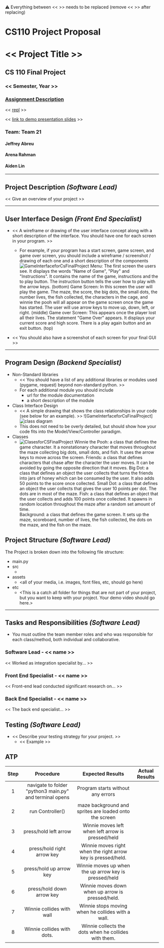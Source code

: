 :warning: Everything between << >> needs to be replaced (remove << >> after replacing)
# CS110 Project Proposal
# << Project Title >>
## CS 110 Final Project
### << Semester, Year >>
### [Assignment Description](https://docs.google.com/document/d/1H4R6yLL7som1lglyXWZ04RvTp_RvRFCCBn6sqv-82ps/edit#)

<< [repl](#) >>

<< [link to demo presentation slides](#) >>

### Team: Team 21
#### Jeffrey Abreu
#### Arena Rahman
#### Aiden Lin

***

## Project Description *(Software Lead)*

<< Give an overview of your project >>

***    

## User Interface Design *(Front End Specialist)*

* << A wireframe or drawing of the user interface concept along with a short description of the interface. You should have one for each screen in your program. >>
    * For example, if your program has a start screen, game screen, and game over screen, you should include a wireframe / screenshot / drawing of each one and a short description of the components
      ![GameInterfaceforCsFinalProject](GameInterfaceforCsFinalProject_2.jpg)
  Menu: The first screen the users see. It displays the words "Name of Game", "Play" and "Instructions". It contains the name of the game, instructions and the to play button. The instruction button tells the user how to play with the arrow keys. (bottom)
Game Screen: In this screen the user will play the game. The maze, the score, the big dots, the small dots, the number lives, the fish collected, the characters in the cage, and winnie the pooh will all appear on the game screen once the game has started. The user will use arrow keys to move up, down, left, or right. (middle)
Game over Screen: This appears once the player lost all their lives. The statement "Game Over" appears. It displays your current score and high score. There is a play again button and an exit button. (top)

      
* << You should also have a screenshot of each screen for your final GUI >>

***        

## Program Design *(Backend Specialist)*

* Non-Standard libraries
    * << You should have a list of any additional libraries or modules used (pygame, request) beyond non-standard python. >>
    * For each additional module you should include
        * url for the module documentation
        * a short description of the module
* Class Interface Design
    * << A simple drawing that shows the class relationships in your code (see below for an example). >> ![GameInterfaceforCsFinalProject]
         ![class diagram](assets/class_diagram.jpg)
    * This does not need to be overly detailed, but should show how your code fits into the Model/View/Controller paradigm.
* Classes
    * ![ClasesforCSFinalProject](ClasesforCSFinalProject.jpg)
Winnie the Pooh: a class that defines the game character. It a nonstationary character that moves throughout the maze collecting big dots, small dots, and fish. It uses the arrow keys to move across the screen. 
Friends: a class that defines characters that chase after the character the user moves. It can be avoided by going the opposite direction that it moves. 
Big Dot: a class that defines an object the user collects that turns the friends into jars of honey which can be consumed by the user. It also adds 50 points to the score once collected. 
Small Dot: a class that defines an object the user collects that gives the user 10 points per dot. The dots are in most of the maze. 
Fish: a class that defines an object that the user collects and adds 100 points once collected. It spawns in random location throughout the maze after a random set amount of time.  
Background: a class that defines the game screen. It sets up the maze, scoreboard, number of lives, the fish collected, the dots on the maze, and the fish on the maze. 

## Project Structure *(Software Lead)*

The Project is broken down into the following file structure:

* main.py
* src
    * <all of your python files should go here>
* assets
    * <all of your media, i.e. images, font files, etc, should go here)
* etc
    * <This is a catch all folder for things that are not part of your project, but you want to keep with your project. Your demo video should go here.>

***

## Tasks and Responsibilities *(Software Lead)*

   * You must outline the team member roles and who was responsible for each class/method, both individual and collaborative.

### Software Lead - << name >>

<< Worked as integration specialist by... >>

### Front End Specialist - << name >>

<< Front-end lead conducted significant research on... >>

### Back End Specialist - << name >>

<< The back end specialist... >>

## Testing *(Software Lead)*

* << Describe your testing strategy for your project. >>
    * << Example >>

## ATP

| Step | Procedure | Expected Results| Actual Results |
|:----------------------:|:-------------:|:-----------------:|:--------------: |
|  1  | navigate to folder "python3 main.py" and terminal opens| Program starts without any errors |          |
|  2  | run Controller()  | maze background and sprites are loaded onto the screen |                 |
|  3  | press/hold left arrow | Winnie moves left when left arrow is pressed/held |
|  4  | press/hold right arrow key | Winnie moves right when the right arrow key is pressed/held. |
|  5  | press/hold up arrow key | Winnie moves up when the up arrow key is pressed/held|
|  6  | press/hold down arrow key| Winnie moves down when up arrow is pressed/held.|
|  7  | Winnie collides with wall| Winnie stops moving when he collides with a wall. |
|  8  | Winnie collides with dots. |Winnie collects the dots when he collides with them. |

